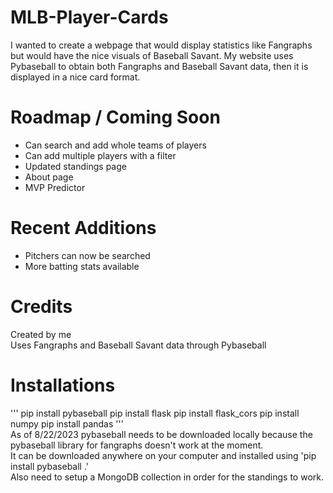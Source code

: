 # MLB-Player-Cards
I wanted to create a webpage that would display statistics like Fangraphs but would have the nice visuals of Baseball Savant. My website uses Pybaseball to obtain both Fangraphs and Baseball Savant data, then it is displayed in a nice card format.

# Roadmap / Coming Soon
* Can search and add whole teams of players
* Can add multiple players with a filter
* Updated standings page
* About page
* MVP Predictor

# Recent Additions
* Pitchers can now be searched
* More batting stats available

# Credits
Created by me <br>
Uses Fangraphs and Baseball Savant data through Pybaseball

# Installations
'''
pip install pybaseball
pip install flask
pip install flask_cors
pip install numpy
pip install pandas
'''
<br>
As of 8/22/2023 pybaseball needs to be downloaded locally because the pybaseball library for fangraphs doesn't work at the moment. <br>
It can be downloaded anywhere on your computer and installed using 'pip install pybaseball .' <br>
Also need to setup a MongoDB collection in order for the standings to work.
